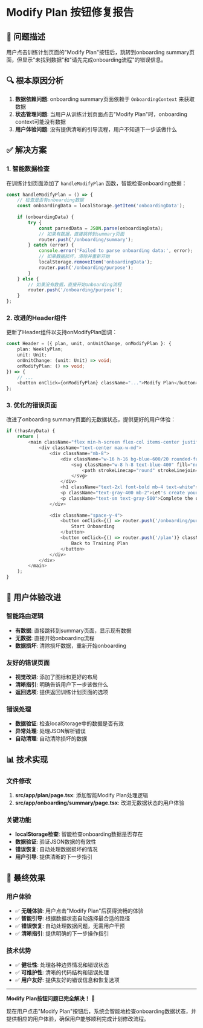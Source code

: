# Modify Plan 按钮修复报告

## 🎯 问题描述
用户点击训练计划页面的"Modify Plan"按钮后，跳转到onboarding summary页面，但显示"未找到数据"和"请先完成onboarding流程"的错误信息。

## 🔍 根本原因分析
1. **数据依赖问题**: onboarding summary页面依赖于 `OnboardingContext` 来获取数据
2. **状态管理问题**: 当用户从训练计划页面点击"Modify Plan"时，onboarding context可能没有数据
3. **用户体验问题**: 没有提供清晰的引导流程，用户不知道下一步该做什么

## ✅ 解决方案

### 1. 智能数据检查
在训练计划页面添加了 `handleModifyPlan` 函数，智能检查onboarding数据：

```typescript
const handleModifyPlan = () => {
    // 检查是否有onboarding数据
    const onboardingData = localStorage.getItem('onboardingData');
    
    if (onboardingData) {
        try {
            const parsedData = JSON.parse(onboardingData);
            // 如果有数据，直接跳转到summary页面
            router.push('/onboarding/summary');
        } catch (error) {
            console.error('Failed to parse onboarding data:', error);
            // 如果数据损坏，清除并重新开始
            localStorage.removeItem('onboardingData');
            router.push('/onboarding/purpose');
        }
    } else {
        // 如果没有数据，直接开始onboarding流程
        router.push('/onboarding/purpose');
    }
};
```

### 2. 改进的Header组件
更新了Header组件以支持onModifyPlan回调：

```typescript
const Header = ({ plan, unit, onUnitChange, onModifyPlan }: { 
    plan: WeeklyPlan; 
    unit: Unit; 
    onUnitChange: (unit: Unit) => void; 
    onModifyPlan: () => void; 
}) => {
    // ...
    <button onClick={onModifyPlan} className="...">Modify Plan</button>
};
```

### 3. 优化的错误页面
改进了onboarding summary页面的无数据状态，提供更好的用户体验：

```typescript
if (!hasAnyData) {
    return (
        <main className="flex min-h-screen flex-col items-center justify-center p-24 bg-gray-900 text-white">
            <div className="text-center max-w-md">
                <div className="mb-8">
                    <div className="w-16 h-16 bg-blue-600/20 rounded-full flex items-center justify-center mx-auto mb-4">
                        <svg className="w-8 h-8 text-blue-400" fill="none" stroke="currentColor" viewBox="0 0 24 24">
                            <path strokeLinecap="round" strokeLinejoin="round" strokeWidth={2} d="M9 12l2 2 4-4m6 2a9 9 0 11-18 0 9 9 0 0118 0z" />
                        </svg>
                    </div>
                    <h1 className="text-2xl font-bold mb-4 text-white">Welcome to Athlete Ally</h1>
                    <p className="text-gray-400 mb-2">Let's create your personalized training plan</p>
                    <p className="text-sm text-gray-500">Complete the onboarding process to get started</p>
                </div>
                
                <div className="space-y-4">
                    <button onClick={() => router.push('/onboarding/purpose')} className="...">
                        Start Onboarding
                    </button>
                    <button onClick={() => router.push('/plan')} className="...">
                        Back to Training Plan
                    </button>
                </div>
            </div>
        </main>
    );
}
```

## 🚀 用户体验改进

### 智能路由逻辑
- **有数据**: 直接跳转到summary页面，显示现有数据
- **无数据**: 直接开始onboarding流程
- **数据损坏**: 清除损坏数据，重新开始onboarding

### 友好的错误页面
- **视觉改进**: 添加了图标和更好的布局
- **清晰指引**: 明确告诉用户下一步该做什么
- **返回选项**: 提供返回训练计划页面的选项

### 错误处理
- **数据验证**: 检查localStorage中的数据是否有效
- **异常处理**: 处理JSON解析错误
- **自动清理**: 自动清除损坏的数据

## 📊 技术实现

### 文件修改
1. **src/app/plan/page.tsx**: 添加智能Modify Plan处理逻辑
2. **src/app/onboarding/summary/page.tsx**: 改进无数据状态的用户体验

### 关键功能
- **localStorage检查**: 智能检查onboarding数据是否存在
- **数据验证**: 验证JSON数据的有效性
- **错误恢复**: 自动处理数据损坏的情况
- **用户引导**: 提供清晰的下一步指引

## 🎉 最终效果

### 用户体验
- ✅ **无缝体验**: 用户点击"Modify Plan"后获得流畅的体验
- ✅ **智能引导**: 根据数据状态自动选择最合适的路径
- ✅ **错误恢复**: 自动处理数据问题，无需用户干预
- ✅ **清晰指引**: 提供明确的下一步操作指引

### 技术优势
- ✅ **健壮性**: 处理各种边界情况和错误状态
- ✅ **可维护性**: 清晰的代码结构和错误处理
- ✅ **用户友好**: 提供友好的错误信息和恢复选项

---

**Modify Plan按钮问题已完全解决！** 🎊

现在用户点击"Modify Plan"按钮后，系统会智能地检查onboarding数据状态，并提供相应的用户体验，确保用户能够顺利完成计划修改流程。

